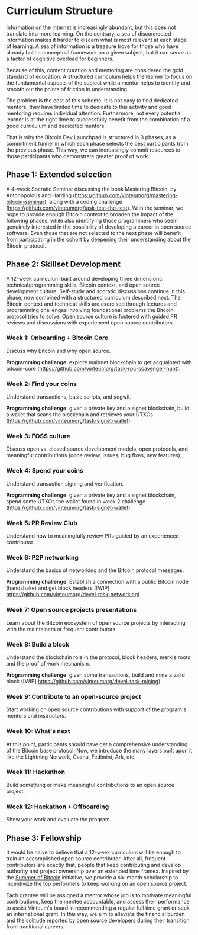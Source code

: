 # Curriculum Structure

Information on the internet is increasingly abundant, but this does not
translate into more learning. On the contrary, a sea of disconnected information
makes it harder to discern what is most relevant at each stage of learning. A
sea of information is a treasure trove for those who have already built a
conceptual framework on a given subject, but it can serve as a factor of
cognitive overload for beginners.

Because of this, content curation and mentoring are considered the gold standard
of education. A structured curriculum helps the learner to focus on the
fundamental aspects of the subject while a mentor helps to identify and smooth
out the points of friction in understanding.

The problem is the cost of this scheme. It is not easy to find dedicated
mentors, they have limited time to dedicate to this activity and good mentoring
requires individual attention. Furthermore, not every potential learner is at
the right time to successfully benefit from the combination of a good curriculum
and dedicated mentors.

That is why the Bitcoin Dev Launchpad is structured in 3 phases, as a commitment
funnel in which each phase selects the best participants from the previous
phase. This way, we can increasingly commit resources to those participants who
demonstrate greater proof of work.

## Phase 1: Extended selection

A 4-week Socratic Seminar discussing the book Mastering Bitcoin, by Antonopolous
and Harding (https://github.com/vinteumorg/mastering-bitcoin-seminar), along
with a coding challenge (https://github.com/vinteumorg/task-test-the-test). With
the seminar, we hope to provide enough Bitcoin context to broaden the impact of
the following phases, while also identifying those programmers who seem
genuinely interested in the possibility of developing a career in open source
software. Even those that are not selected to the next phase will benefit from
participating in the cohort by deepening their understanding about the Bitcoin
protocol.

## Phase 2: Skillset Development

A 12-week curriculum built around developing three dimensions:
technical/programming skills, Bitcoin context, and open source development
culture. Self-study and socratic discussions continue in this phase, now
combined with a structured curriculum described next. The Bitcoin context and
technical skills are exercised through lectures and programming challenges
involving foundational problems the Bitcoin protocol tries to solve. Open source
culture is fostered with guided PR reviews and discussions with experienced open
source contributors.

### Week 1: Onboarding + Bitcoin Core

Discuss why Bitcoin and why open source.

**Programming challenge**: explore mainnet blockchain to get acquainted with bitcoin-core
(https://github.com/vinteumorg/task-rpc-scavenger-hunt).

### Week 2: Find your coins

Understand transactions, basic scripts, and segwit.

**Programming challenge**: given a private key and a signet blockchain, build a
wallet that scans the blockchain and retrieves your UTXOs
(https://github.com/vinteumorg/task-signet-wallet).

### Week 3: FOSS culture

Discuss open vs. closed source development models, open protocols, and
meaningful contributions (code review, issues, bug fixes, new features).

### Week 4: Spend your coins

Understand transaction signing and verification.

**Programming challenge**: given a private key and a signet blockchain, spend
some UTXOs the wallet found in week 2 challenge
(https://github.com/vinteumorg/task-signet-wallet).

### Week 5: PR Review Club

Understand how to meaningfully review PRs guided by an experienced contributor.

### Week 6: P2P networking

Understand the basics of networking and the Bitcoin protocol messages.

**Programming challenge**: Establish a connection with a public Bitcoin node
(handshake) and get block headers ([WIP]
https://github.com/vinteumorg/devel-task-networking)

### Week 7: Open source projects presentations

Learn about the Bitcoin ecosystem of open source projects by interacting with
the maintainers or frequent contributors.

### Week 8: Build a block

Understand the blockchain role in the protocol, block headers, merkle roots and
the proof of work mechanism. 

**Programming challenge**: given some transactions, build and mine
a valid block ([WIP] https://github.com/vinteumorg/devel-task-mining)

### Week 9: Contribute to an open-source project

Start working on open source contributions with support of the program's mentors
and instructors.

### Week 10: What's next

At this point, participants should have get a comprehensive understanding of the
Bitcoin base protocol. Now, we introduce the many layers built upon it like the
Lightning Network, Cashu, Fedimint, Ark, etc.

### Week 11: Hackathon

Build something or make meaningful contributions to an open source project.

### Week 12: Hackathon + Offboarding

Show your work and evaluate the program.

## Phase 3: Fellowship

It would be naive to believe that a 12-week curriculum will be enough to train
an accomplished open source contributor. After all, frequent contributors are
exactly that, people that keep contributing and develop authority and project
ownership over an extended time framea. Inspired by the [Summer of
Bitcoin](https://www.summerofbitcoin.org) initiative, we provide a six-month
scholarship to incentivize the top performers to keep working on an open source
project.

Each grantee will be assigned a mentor whose job is to motivate meaningful
contributions, keep the mentee accountable, and assess their performance to
assist Vinteum's board in recommending a regular full time grant or seek an
international grant. In this way, we aim to alleviate the financial burden and
the solitude reported by open source developers during their transition from
traditional careers.

